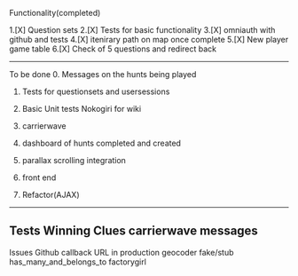 Functionality(completed)

1.[X] Question sets
2.[X] Tests for basic functionality
3.[X] omniauth with github and tests
4.[X] itenirary path on map once complete
5.[X] New player game table
6.[X] Check of 5 questions and redirect back


-----------------------------------

To be done
0. Messages on the hunts being played
1. Tests for questionsets and usersessions
3. Basic Unit tests
 Nokogiri for wiki

4. carrierwave

7. dashboard of hunts completed and created
8. parallax scrolling integration
9. front end
10. Refactor(AJAX)

---------------------
Tests
Winning
Clues
carrierwave
messages
----------
Issues
Github callback URL in production
geocoder fake/stub
has_many_and_belongs_to factorygirl


